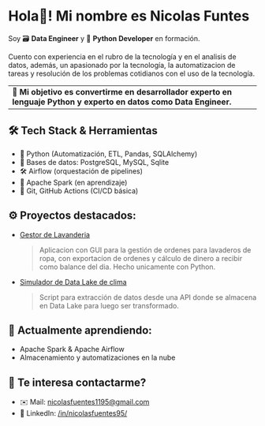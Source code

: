 # Hola👋! Mi nombre es Nicolas Funtes

Soy 🗃️ **Data Engineer** y 🐍 **Python Developer** en formación.


Cuento con experiencia en el rubro de la tecnología y en el analisis de datos, además, un apasionado por la tecnología, la automatizacion de tareas y resolución de los problemas cotidianos con el uso de la tecnología.


<table><tr><td><strong>🎯 Mi objetivo es convertirme en desarrollador experto en lenguaje Python y experto en datos como Data Engineer.</strong></td></tr></table>


## 🛠️ Tech Stack & Herramientas

- 🐍 Python (Automatización, ETL, Pandas, SQLAlchemy)
- 🧱 Bases de datos: PostgreSQL, MySQL, Sqlite
- 🛠️ Airflow (orquestación de pipelines)
- 🐘 Apache Spark (en aprendizaje)
- 🧪 Git, GitHub Actions (CI/CD básica)


## ⚙️ Proyectos destacados:

- [Gestor de Lavanderia](https://github.com/nfuentes3/UTN_E-Learning/tree/main/Python/Python%20Avanzado/Gestion%20de%20lavadero%20v3/Entrega%20Final)
  > Aplicacion con GUI para la gestión de ordenes para lavaderos de ropa, con exportacíon de ordenes y cálculo de dinero a recibir como balance del dia. Hecho unicamente con Python.
- [Simulador de Data Lake de clima](https://github.com/nfuentes3/UTN_E-Learning/tree/main/Data%20Engineering/Entrega%20Final)
  > Script para extracción de datos desde una API donde se almacena en Data Lake para luego ser transformado.


## 📖 Actualmente aprendiendo:

-  Apache Spark & Apache Airflow
-  Almacenamiento y automatizaciones en la nube


## 💬 Te interesa contactarme?

- ✉️ Mail: nicolasfuentes1195@gmail.com
- 💼 LinkedIn: [/in/nicolasfuentes95/](https://www.linkedin.com/in/nicolasfuentes95/)
